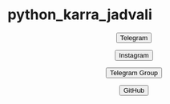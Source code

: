 # python_karra_jadvali
<p align='center'>
<a href='https://t.me/darkhacker_66'><button id="telegram" type='button' title="My Telegram Accaunt">Telegram</button></a>
  </p>
  <p align='center'>
  <a href='https://www.instagram.com/crysis_66'><button id="instagram" title="My Instagram Accaunt">Instagram</button></a>
    </p>
    <p align='center'>
      <a href="https://t.me/FR13NDS_CYBER">
<button type="button" title="My Telegram Group">Telegram Group</button>
</a>     
</p>
<p align='center'>
  <a href="https://github.com/darkhacker66">
  <button type="button" title="My GitHub Accaunt">GitHub
    </button>
    </a>
</p>
